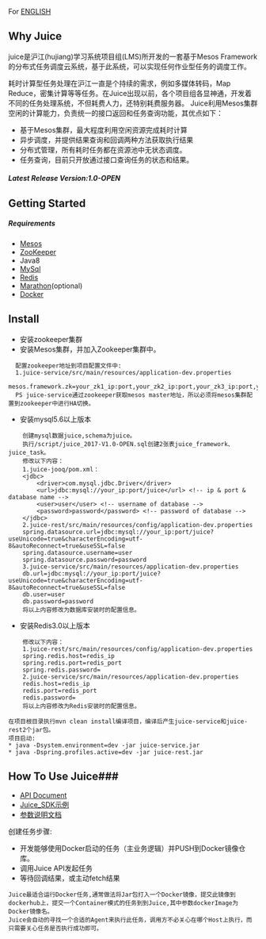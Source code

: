For [ENGLISH](README_en.md)
## Why Juice
juice是沪江(hujiang)学习系统项目组(LMS)所开发的一套基于Mesos Framework的分布式任务调度云系统，基于此系统，可以实现任何作业型任务的调度工作。

耗时计算型任务处理在沪江一直是个持续的需求，例如多媒体转码，Map Reduce，密集计算等等任务。在Juice出现以前，各个项目组各显神通，开发着不同的任务处理系统，不但耗费人力，还特别耗费服务器。
Juice利用Mesos集群空闲的计算能力，负责统一的接口返回和任务查询功能，其优点如下：
* 基于Mesos集群，最大程度利用空闲资源完成耗时计算
* 异步调度，并提供结果查询和回调两种方法获取执行结果
* 分布式管理，所有耗时任务都在资源池中无状态调度。
* 任务查询，目前只开放通过接口查询任务的状态和结果。


##### Latest Release Version:1.0-OPEN

## Getting Started
##### Requirements
* [Mesos](http://mesos.apache.org/gettingstarted/)
* [ZooKeeper](https://zookeeper.apache.org/doc/r3.4.6/zookeeperStarted.html)
* Java8
* [MySql](https://dev.mysql.com/doc/mysql-getting-started/en/)
* [Redis](https://redis.io/)
* [Marathon](https://mesosphere.github.io/marathon/)(optional)
* [Docker](https://www.docker.com/)

## Install 
* 安装zookeeper集群
* 安装Mesos集群，并加入Zookeeper集群中。

~~~~
  配置zookeeper地址到项目配置文件中:
  1.juice-service/src/main/resources/application-dev.properties
  mesos.framework.zk=your_zk1_ip:port,your_zk2_ip:port,your_zk3_ip:port,your_zk4_ip:port,your_zk5_ip:port
  PS juice-service通过zookeeper获取mesos master地址，所以必须将mesos集群配置到zookeeper中进行HA切换。
~~~~

* 安装mysql5.6以上版本
  
~~~~
    创建mysql数据juice,schema为juice。
    执行/script/juice_2017-V1.0-OPEN.sql创建2张表juice_framework、juice_task。
    修改以下内容：
    1.juice-jooq/pom.xml：
    <jdbc>
        <driver>com.mysql.jdbc.Driver</driver>
        <url>jdbc:mysql://your_ip:port/juice</url> <!-- ip & port & database name -->
        <user>user</user> <!-- username of database -->
        <password>password</password> <!-- password of database -->
    </jdbc>
    2.juice-rest/src/main/resources/config/application-dev.properties
    spring.datasource.url=jdbc:mysql://your_ip:port/juice?useUnicode=true&characterEncoding=utf-8&autoReconnect=true&useSSL=false
    spring.datasource.username=user
    spring.datasource.password=password
    3.juice-service/src/main/resources/application-dev.properties
    db.url=jdbc:mysql://your_ip:port/juice?useUnicode=true&characterEncoding=utf-8&autoReconnect=true&useSSL=false
    db.user=user
    db.password=password
    将以上内容修改为数据库安装时的配置信息。
~~~~

* 安装Redis3.0以上版本

~~~~
    修改以下内容：
    1.juice-rest/src/main/resources/config/application-dev.properties
    spring.redis.host=redis_ip
    spring.redis.port=redis_port
    spring.redis.password=
    2.juice-service/src/main/resources/application-dev.properties
    redis.host=redis_ip
    redis.port=redis_port
    redis.password=
    将以上内容修改为Redis安装时的配置信息。
~~~~

~~~~
在项目根目录执行mvn clean install编译项目，编译后产生juice-service和juice-rest2个jar包。
项目启动:
* java -Dsystem.environment=dev -jar juice-service.jar
* java -Dspring.profiles.active=dev -jar juice-rest.jar
~~~~

## How To Use Juice###
* [API Document](doc/api_document.md)
* [Juice_SDK示例](doc/juice_sdk_example.md)
* [参数说明文档](doc/params.md)

创建任务步骤:
* 开发能够使用Docker启动的任务（主业务逻辑）并PUSH到Docker镜像仓库。
* 调用Juice API发起任务
* 等待回调结果，或主动fetch结果

~~~~
Juice最适合运行Docker任务,通常做法将Jar包打入一个Docker镜像，提交此镜像到dockerhub上，提交一个Container模式的任务到到Juice,其中参数dockerImage为Docker镜像名。
Juice会自动的寻找一个合适的Agent来执行此任务，调用方不必关心在哪个Host上执行，而只需要关心任务是否执行成功即可。
~~~~




